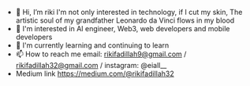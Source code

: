 - 👋 Hi, I’m riki I'm not only interested in technology, if I cut my skin, The artistic soul of my grandfather Leonardo da Vinci flows in my blood
- 👀 I'm interested in AI engineer, Web3, web developers and mobile developers
- 🌱 I'm currently learning and continuing to learn
- 📫 How to reach me email: rikifadillah9@gmail.com / rikifadillah32@gmail.com / instagram: @eiall__
- Medium link https://medium.com/@rikifadillah32 
<!---
rikifadillah/rikifadillah is a ✨ special ✨ repository because its `README.md` (this file) appears on your GitHub profile.
You can click the Preview link to take a look at your changes.
--->
